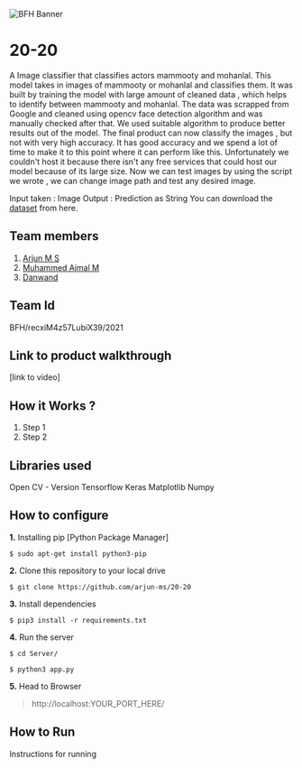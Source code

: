 ![BFH Banner](https://trello-attachments.s3.amazonaws.com/542e9c6316504d5797afbfb9/542e9c6316504d5797afbfc1/39dee8d993841943b5723510ce663233/Frame_19.png)
# 20-20
A Image classifier that classifies actors mammooty and mohanlal. This model takes in images of mammooty or mohanlal and classifies them. It was built by training the model with large amount of cleaned data , which helps to identify between mammooty and mohanlal. The data was scrapped from Google and cleaned using opencv face detection algorithm and was manually checked after that. We used suitable algorithm to produce better results out of the model. The final product can now classify the images , but not with very high accuracy. It has good accuracy and we spend a lot of time to make it to this point where it can perform like this.
Unfortunately we couldn't host it because there isn't any free services that could host our model because of its large size.
Now we can test images by using the script we wrote , we can change image path and test any desired image.

Input taken : Image
Output : Prediction as String
You can download the [dataset](https://www.kaggle.com/arjunachu/mamooty-mohanlal) from here.
## Team members
1. [Arjun M S](https://github.com/arjun-ms)
2. [Muhammed Ajmal M](https://github.com/ajmalmohad)
3. [Danwand](https://github.com/DanBrown47)
## Team Id
BFH/recxiM4z57LubiX39/2021
## Link to product walkthrough
[link to video]
## How it Works ?
1. Step 1
2. Step 2
## Libraries used
Open CV - Version
Tensorflow
Keras
Matplotlib
Numpy
## How to configure
**1.** Installing pip [Python Package Manager]

```shell
$ sudo apt-get install python3-pip
```

**2.** Clone this repository to your local drive

```shell
$ git clone https://github.com/arjun-ms/20-20
```

**3.** Install dependencies

```shell
$ pip3 install -r requirements.txt
```

**4.** Run the server

```shell
$ cd Server/

$ python3 app.py
```

**5.** Head to Browser

> http://localhost:YOUR_PORT_HERE/
## How to Run
Instructions for running
